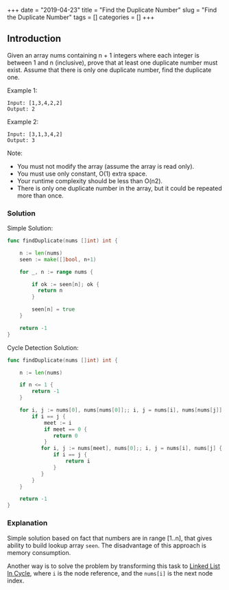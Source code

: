 +++
date = "2019-04-23"
title = "Find the Duplicate Number"
slug = "Find the Duplicate Number"
tags = []
categories = []
+++

## Introduction

Given an array nums containing n + 1 integers where each integer is between 1 and n (inclusive), prove that at least one duplicate number must exist. Assume that there is only one duplicate number, find the duplicate one.

Example 1:
```
Input: [1,3,4,2,2]
Output: 2
```
Example 2:
```
Input: [3,1,3,4,2]
Output: 3
```
Note:

* You must not modify the array (assume the array is read only).
* You must use only constant, O(1) extra space.
* Your runtime complexity should be less than O(n2).
* There is only one duplicate number in the array, but it could be repeated more than once.

### Solution

Simple Solution:
``` go
func findDuplicate(nums []int) int {

    n := len(nums)
    seen := make([]bool, n+1)

    for _, n := range nums {

        if ok := seen[n]; ok {
          return n
        }

        seen[n] = true
    }

    return -1
}
```

Cycle Detection Solution:
``` go
func findDuplicate(nums []int) int {

    n := len(nums)

    if n <= 1 {
        return -1
    }

    for i, j := nums[0], nums[nums[0]];; i, j = nums[i], nums[nums[j]] {
        if i == j {
            meet := i
            if meet == 0 {
               return 0
            }
           for i, j := nums[meet], nums[0];; i, j = nums[i], nums[j] {
               if i == j {
                   return i
               }
           }             
        }
    }

    return -1
}
```

### Explanation

Simple solution based on fact that numbers are in range [1..n], that gives ability to build lookup array `seen`.
The disadvantage of this approach is memory consumption.

Another way is to solve the problem by transforming this task to [Linked List In Cycle](/posts/linked-list-cycle-ii/), where `i` is the node reference, and the `nums[i]` is the next node index.
